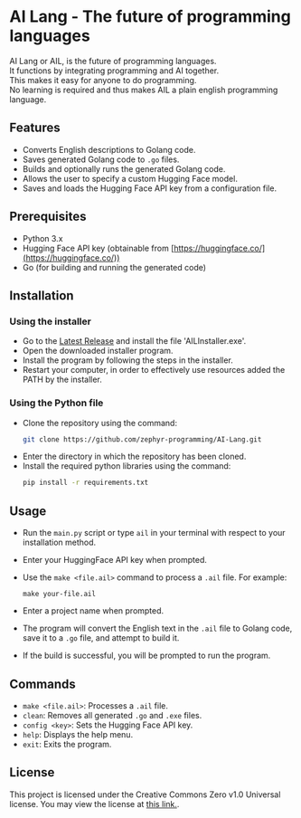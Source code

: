 # AI Lang - The future of programming languages

AI Lang or AIL, is the future of programming languages.<br>
It functions by integrating programming and AI together.<br>
This makes it easy for anyone to do programming.<br>
No learning is required and thus makes AIL a plain english programming language.

## Features

*   Converts English descriptions to Golang code.
*   Saves generated Golang code to `.go` files.
*   Builds and optionally runs the generated Golang code.
*   Allows the user to specify a custom Hugging Face model.
*   Saves and loads the Hugging Face API key from a configuration file.

## Prerequisites

*   Python 3.x
*   Hugging Face API key (obtainable from [https://huggingface.co/](https://huggingface.co/))
*   Go (for building and running the generated code)

## Installation

### Using the installer

*   Go to the [Latest Release](https://github.com/zephyr-programming/AI-Lang/releases/tag/Installer) and install the file 'AILInstaller.exe'.
*   Open the downloaded installer program.
*   Install the program by following the steps in the installer.
*   Restart your computer, in order to effectively use resources added the PATH by the installer.

### Using the Python file

*   Clone the repository using the command:
    ```bash
    git clone https://github.com/zephyr-programming/AI-Lang.git
    ```
*   Enter the directory in which the repository has been cloned.
*   Install the required python libraries using the command:
    ```bash
    pip install -r requirements.txt
    ```

## Usage

*  Run the `main.py` script or type `ail` in your terminal with respect to your installation method.
*  Enter your HuggingFace API key when prompted.
*  Use the `make <file.ail>` command to process a `.ail` file.  For example:

    ```
    make your-file.ail
    ```

*  Enter a project name when prompted.
*  The program will convert the English text in the `.ail` file to Golang code, save it to a `.go` file, and attempt to build it.
*  If the build is successful, you will be prompted to run the program.

## Commands

*   `make <file.ail>`: Processes a `.ail` file.
*   `clean`: Removes all generated `.go` and `.exe` files.
*   `config <key>`: Sets the Hugging Face API key.
*   `help`: Displays the help menu.
*   `exit`: Exits the program.

## License

This project is licensed under the Creative Commons Zero v1.0 Universal license. You may view the license at [this link.](https://github.com/zephyr-programming/AI-Lang/blob/main/LICENSE).
